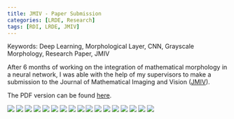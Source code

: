 ```yaml
---
title: JMIV - Paper Submission
categories: [LRDE, Research]
tags: [RDI, LRDE, JMIV]
---
```


Keywords: Deep Learning, Morphological Layer, CNN, Grayscale Morphology,
Research Paper, JMIV

After 6 months of working on the integration of mathematical morphology in a
neural network, I was able with the help of my supervisors to make a submission
to the Journal of Mathematical Imaging and Vision ([JMIV](https://springer.com/journal/10851)).

The PDF version can be found
[here](https://drive.google.com/uc?print=false&id=1lbDTmzL2qbhdzogMpmXkze2kJXc04rLF).

![](https://drive.google.com/uc?id=1hvGlY__32PTKcw7mLsaWhDBmoLpBDkAT)
![](https://drive.google.com/uc?id=1DgtgYh177iGlvYVoSHghW0m2EuMEbs45)
![](https://drive.google.com/uc?id=1pAXeNaqlvq4LPE3WbDReLmfYadxjJi5D)
![](https://drive.google.com/uc?id=17vEkhU8cAxZ0PoA1QVxorzjhne5Mbrge)
![](https://drive.google.com/uc?id=1bUqGvLmvuVI2CX4M85aAz7KvLVOXxyq5)
![](https://drive.google.com/uc?id=10ab4NMaCfwUpdn1B-3c6TY-ee3n0cZNj)
![](https://drive.google.com/uc?id=1ms_28C4Vm7UsPsg9TRdWIQ2L1CGR0qvR)
![](https://drive.google.com/uc?id=1VI6PZQliaWeuyYZ9NBlVxwbCtczSCRh-)
![](https://drive.google.com/uc?id=1y0-kicOPhC6YtAq28uAH72NJZh5Vc0IZ)
![](https://drive.google.com/uc?id=12hQRe4D2wCDV-3TE0R5amk97wXaIhF20)
![](https://drive.google.com/uc?id=1xlQYqbQG7szN3DXsJQQykCT0J47TlbZn)
![](https://drive.google.com/uc?id=1iCrAlVzxyUUVCqB696p17iSKAZPUCafJ)
![](https://drive.google.com/uc?id=1x_BIqwjjGHPFKI6uU_Kd7Y7Fx0mB7KrE)
![](https://drive.google.com/uc?id=1wu3HWNvd0gcWd9vfAjslOd3jMq4HT3rA)
![](https://drive.google.com/uc?id=1iorYKchKAaTk9Rliziy0oSOaiJPwlcBm)
![](https://drive.google.com/uc?id=103aX0JHFdB2668D3HudrJjGjvszZxKat)
![](https://drive.google.com/uc?id=1VC54ynjPM3NP7FWT2RVwr_jChLrsyaHa)
